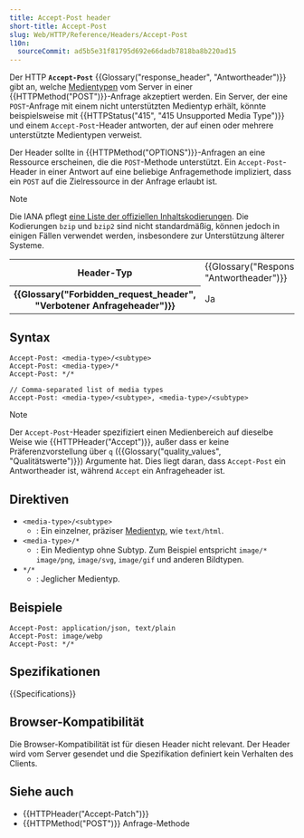 ```yaml
---
title: Accept-Post header
short-title: Accept-Post
slug: Web/HTTP/Reference/Headers/Accept-Post
l10n:
  sourceCommit: ad5b5e31f81795d692e66dadb7818ba8b220ad15
---
```


Der HTTP **`Accept-Post`** {{Glossary("response_header", "Antwortheader")}} gibt an, welche [Medientypen](/de/docs/Web/HTTP/Guides/MIME_types) vom Server in einer {{HTTPMethod("POST")}}-Anfrage akzeptiert werden.
Ein Server, der eine `POST`-Anfrage mit einem nicht unterstützten Medientyp erhält, könnte beispielsweise mit {{HTTPStatus("415", "415 Unsupported Media Type")}} und einem `Accept-Post`-Header antworten, der auf einen oder mehrere unterstützte Medientypen verweist.

Der Header sollte in {{HTTPMethod("OPTIONS")}}-Anfragen an eine Ressource erscheinen, die die `POST`-Methode unterstützt.
Ein `Accept-Post`-Header in einer Antwort auf eine beliebige Anfragemethode impliziert, dass ein `POST` auf die Zielressource in der Anfrage erlaubt ist.

> [!NOTE]
> Die IANA pflegt [eine Liste der offiziellen Inhaltskodierungen](https://www.iana.org/assignments/http-parameters/http-parameters.xhtml#content-coding).
> Die Kodierungen `bzip` und `bzip2` sind nicht standardmäßig, können jedoch in einigen Fällen verwendet werden, insbesondere zur Unterstützung älterer Systeme.

<table class="properties">
  <tbody>
    <tr>
      <th scope="row">Header-Typ</th>
      <td>{{Glossary("Response_header", "Antwortheader")}}</td>
    </tr>
    <tr>
      <th scope="row">{{Glossary("Forbidden_request_header", "Verbotener Anfrageheader")}}</th>
      <td>Ja</td>
    </tr>
  </tbody>
</table>

## Syntax

```http
Accept-Post: <media-type>/<subtype>
Accept-Post: <media-type>/*
Accept-Post: */*

// Comma-separated list of media types
Accept-Post: <media-type>/<subtype>, <media-type>/<subtype>
```

> [!NOTE]
> Der `Accept-Post`-Header spezifiziert einen Medienbereich auf dieselbe Weise wie {{HTTPHeader("Accept")}}, außer dass er keine Präferenzvorstellung über `q` ({{Glossary("quality_values", "Qualitätswerte")}}) Argumente hat.
> Dies liegt daran, dass `Accept-Post` ein Antwortheader ist, während `Accept` ein Anfrageheader ist.

## Direktiven

- `<media-type>/<subtype>`
  - : Ein einzelner, präziser [Medientyp](/de/docs/Web/HTTP/Guides/MIME_types), wie `text/html`.
- `<media-type>/*`
  - : Ein Medientyp ohne Subtyp.
    Zum Beispiel entspricht `image/*` `image/png`, `image/svg`, `image/gif` und anderen Bildtypen.
- `*/*`
  - : Jeglicher Medientyp.

## Beispiele

```http
Accept-Post: application/json, text/plain
Accept-Post: image/webp
Accept-Post: */*
```

## Spezifikationen

{{Specifications}}

## Browser-Kompatibilität

Die Browser-Kompatibilität ist für diesen Header nicht relevant.
Der Header wird vom Server gesendet und die Spezifikation definiert kein Verhalten des Clients.

## Siehe auch

- {{HTTPHeader("Accept-Patch")}}
- {{HTTPMethod("POST")}} Anfrage-Methode
